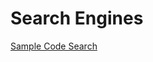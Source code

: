 
# Search Engines
[Sample Code Search](https://cse.google.com/cse?cx=3acd834d7218e856f)

<script async src="https://cse.google.com/cse.js?cx=3acd834d7218e856f"></script>
<div class="gcse-search"></div>

